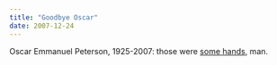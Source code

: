 ```yaml
---
title: "Goodbye Oscar"
date: 2007-12-24
---
```

Oscar Emmanuel Peterson, 1925-2007: those were <a href="http://www.youtube.com/watch?v=HHr6ZZxb3G4">some hands</a>, man.
